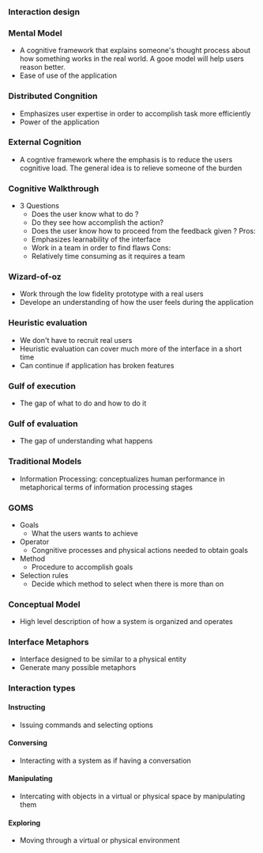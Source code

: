 ### Interaction design 


### Mental Model
  - A cognitive framework that explains someone's thought process about how something works in the real world. A gooe model will help users reason better.
  - Ease of use of the application 

### Distributed Congnition
  - Emphasizes user expertise in order to accomplish task more efficiently 
  - Power of the application 

### External Cognition
  - A cogntive framework where the emphasis is to reduce the users cognitive load. The general idea is to relieve someone of the burden 

### Cognitive Walkthrough 
 - 3 Questions 
    - Does the user know what to do ?
    - Do they see how accomplish the action?
    - Does the user know how to proceed  from the feedback given ?
  Pros:
    - Emphasizes learnability of the interface 
    - Work in a team in order to find flaws 
  Cons: 
    - Relatively time consuming as it requires a team 

### Wizard-of-oz
 - Work through the low fidelity prototype with a real users 
 - Develope an understanding of how the user feels during the application 

### Heuristic evaluation 
 - We don't have to recruit real users 
 - Heuristic evaluation can cover much more of the interface in a short time
 - Can continue if application has broken features 

### Gulf of execution 
- The gap of what to do and how to do it 

### Gulf of evaluation 
- The gap of understanding what happens 

### Traditional Models 
- Information Processing: conceptualizes human performance in metaphorical terms of information processing stages 

### GOMS
  - Goals 
    - What the users wants to achieve 
  - Operator 
    - Congnitive processes and physical actions needed to obtain goals 
  - Method 
    - Procedure to accomplish goals
  - Selection rules 
    - Decide which method to select when there is more than on 

### Conceptual Model 
  - High level description of how a system is organized and operates 

### Interface Metaphors
- Interface designed to be similar to a physical entity 
- Generate many possible metaphors 

### Interaction types 

#### Instructing 
- Issuing commands and selecting options 

#### Conversing 
- Interacting with a system as if having a conversation 

#### Manipulating 
- Intercating with objects in a virtual or physical space by manipulating them 

#### Exploring 
- Moving through a virtual or physical environment 